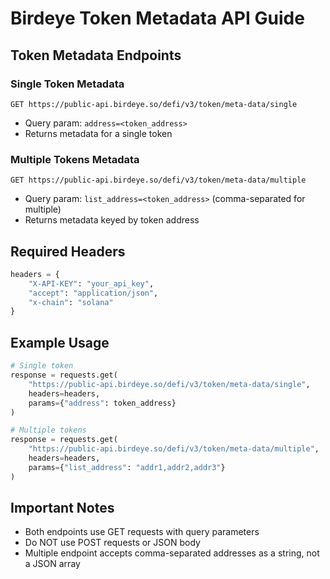 # Birdeye Token Metadata API Guide

## Token Metadata Endpoints

### Single Token Metadata
```
GET https://public-api.birdeye.so/defi/v3/token/meta-data/single
```
- Query param: `address=<token_address>`
- Returns metadata for a single token

### Multiple Tokens Metadata
```
GET https://public-api.birdeye.so/defi/v3/token/meta-data/multiple
```
- Query param: `list_address=<token_address>` (comma-separated for multiple)
- Returns metadata keyed by token address

## Required Headers
```python
headers = {
    "X-API-KEY": "your_api_key",
    "accept": "application/json",
    "x-chain": "solana"
}
```

## Example Usage
```python
# Single token
response = requests.get(
    "https://public-api.birdeye.so/defi/v3/token/meta-data/single",
    headers=headers,
    params={"address": token_address}
)

# Multiple tokens
response = requests.get(
    "https://public-api.birdeye.so/defi/v3/token/meta-data/multiple",
    headers=headers,
    params={"list_address": "addr1,addr2,addr3"}
)
```

## Important Notes
- Both endpoints use GET requests with query parameters
- Do NOT use POST requests or JSON body
- Multiple endpoint accepts comma-separated addresses as a string, not a JSON array 
